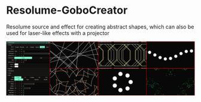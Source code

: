 # Resolume-GoboCreator

Resolume source and effect for creating abstract shapes, which can also be used for laser-like effects with a projector

![examples](examples.png)